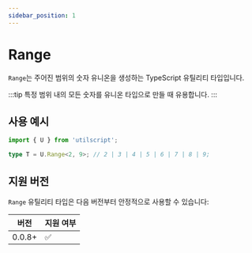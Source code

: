 ```yaml
---
sidebar_position: 1
---
```


# Range

`Range`는 주어진 범위의 숫자 유니온을 생성하는 TypeScript 유틸리티 타입입니다.

:::tip
특정 범위 내의 모든 숫자를 유니온 타입으로 만들 때 유용합니다.
:::

## 사용 예시

```ts
import { U } from 'utilscript';

type T = U.Range<2, 9>; // 2 | 3 | 4 | 5 | 6 | 7 | 8 | 9;
```

## 지원 버전

`Range` 유틸리티 타입은 다음 버전부터 안정적으로 사용할 수 있습니다:

| 버전   | 지원 여부 |
| ------ | --------- |
| 0.0.8+ | ✅        |
